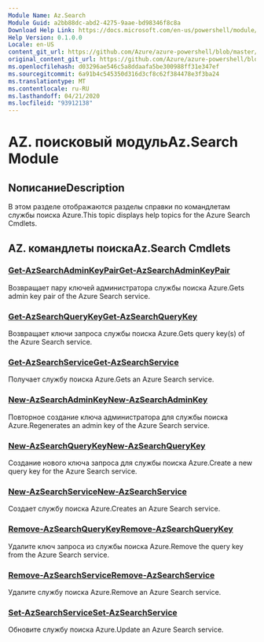 ```yaml
---
Module Name: Az.Search
Module Guid: a2bb88dc-abd2-4275-9aae-bd98346f8c8a
Download Help Link: https://docs.microsoft.com/en-us/powershell/module/az.search
Help Version: 0.1.0.0
Locale: en-US
content_git_url: https://github.com/Azure/azure-powershell/blob/master/src/Search/Search/help/Az.Search.md
original_content_git_url: https://github.com/Azure/azure-powershell/blob/master/src/Search/Search/help/Az.Search.md
ms.openlocfilehash: d03296ae546c5a8ddaafa5be300988ff31e347ef
ms.sourcegitcommit: 6a91b4c545350d316d3cf8c62f384478e3f3ba24
ms.translationtype: MT
ms.contentlocale: ru-RU
ms.lasthandoff: 04/21/2020
ms.locfileid: "93912138"
---
```

# <span data-ttu-id="cf1d1-101">AZ. поисковый модуль</span><span class="sxs-lookup"><span data-stu-id="cf1d1-101">Az.Search Module</span></span>
## <span data-ttu-id="cf1d1-102">Nописание</span><span class="sxs-lookup"><span data-stu-id="cf1d1-102">Description</span></span>
<span data-ttu-id="cf1d1-103">В этом разделе отображаются разделы справки по командлетам службы поиска Azure.</span><span class="sxs-lookup"><span data-stu-id="cf1d1-103">This topic displays help topics for the Azure Search Cmdlets.</span></span>

## <span data-ttu-id="cf1d1-104">AZ. командлеты поиска</span><span class="sxs-lookup"><span data-stu-id="cf1d1-104">Az.Search Cmdlets</span></span>
### [<span data-ttu-id="cf1d1-105">Get-AzSearchAdminKeyPair</span><span class="sxs-lookup"><span data-stu-id="cf1d1-105">Get-AzSearchAdminKeyPair</span></span>](Get-AzSearchAdminKeyPair.md)
<span data-ttu-id="cf1d1-106">Возвращает пару ключей администратора службы поиска Azure.</span><span class="sxs-lookup"><span data-stu-id="cf1d1-106">Gets admin key pair of the Azure Search service.</span></span>

### [<span data-ttu-id="cf1d1-107">Get-AzSearchQueryKey</span><span class="sxs-lookup"><span data-stu-id="cf1d1-107">Get-AzSearchQueryKey</span></span>](Get-AzSearchQueryKey.md)
<span data-ttu-id="cf1d1-108">Возвращает ключи запроса службы поиска Azure.</span><span class="sxs-lookup"><span data-stu-id="cf1d1-108">Gets query key(s) of the Azure Search service.</span></span>

### [<span data-ttu-id="cf1d1-109">Get-AzSearchService</span><span class="sxs-lookup"><span data-stu-id="cf1d1-109">Get-AzSearchService</span></span>](Get-AzSearchService.md)
<span data-ttu-id="cf1d1-110">Получает службу поиска Azure.</span><span class="sxs-lookup"><span data-stu-id="cf1d1-110">Gets an Azure Search service.</span></span>

### [<span data-ttu-id="cf1d1-111">New-AzSearchAdminKey</span><span class="sxs-lookup"><span data-stu-id="cf1d1-111">New-AzSearchAdminKey</span></span>](New-AzSearchAdminKey.md)
<span data-ttu-id="cf1d1-112">Повторное создание ключа администратора для службы поиска Azure.</span><span class="sxs-lookup"><span data-stu-id="cf1d1-112">Regenerates an admin key of the Azure Search service.</span></span>

### [<span data-ttu-id="cf1d1-113">New-AzSearchQueryKey</span><span class="sxs-lookup"><span data-stu-id="cf1d1-113">New-AzSearchQueryKey</span></span>](New-AzSearchQueryKey.md)
<span data-ttu-id="cf1d1-114">Создание нового ключа запроса для службы поиска Azure.</span><span class="sxs-lookup"><span data-stu-id="cf1d1-114">Create a new query key for the Azure Search service.</span></span>

### [<span data-ttu-id="cf1d1-115">New-AzSearchService</span><span class="sxs-lookup"><span data-stu-id="cf1d1-115">New-AzSearchService</span></span>](New-AzSearchService.md)
<span data-ttu-id="cf1d1-116">Создает службу поиска Azure.</span><span class="sxs-lookup"><span data-stu-id="cf1d1-116">Creates an Azure Search service.</span></span>

### [<span data-ttu-id="cf1d1-117">Remove-AzSearchQueryKey</span><span class="sxs-lookup"><span data-stu-id="cf1d1-117">Remove-AzSearchQueryKey</span></span>](Remove-AzSearchQueryKey.md)
<span data-ttu-id="cf1d1-118">Удалите ключ запроса из службы поиска Azure.</span><span class="sxs-lookup"><span data-stu-id="cf1d1-118">Remove the query key from the Azure Search service.</span></span>

### [<span data-ttu-id="cf1d1-119">Remove-AzSearchService</span><span class="sxs-lookup"><span data-stu-id="cf1d1-119">Remove-AzSearchService</span></span>](Remove-AzSearchService.md)
<span data-ttu-id="cf1d1-120">Удалите службу поиска Azure.</span><span class="sxs-lookup"><span data-stu-id="cf1d1-120">Remove an Azure Search service.</span></span>

### [<span data-ttu-id="cf1d1-121">Set-AzSearchService</span><span class="sxs-lookup"><span data-stu-id="cf1d1-121">Set-AzSearchService</span></span>](Set-AzSearchService.md)
<span data-ttu-id="cf1d1-122">Обновите службу поиска Azure.</span><span class="sxs-lookup"><span data-stu-id="cf1d1-122">Update an Azure Search service.</span></span>

